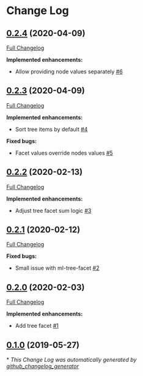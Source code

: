 # Change Log

## [0.2.4](https://github.com/marklogic-community/grove-vue-core-components/tree/0.2.4) (2020-04-09)
[Full Changelog](https://github.com/marklogic-community/grove-vue-core-components/compare/0.2.3...0.2.4)

**Implemented enhancements:**

- Allow providing node values separately [\#6](https://github.com/marklogic-community/grove-vue-core-components/issues/6)

## [0.2.3](https://github.com/marklogic-community/grove-vue-core-components/tree/0.2.3) (2020-04-09)
[Full Changelog](https://github.com/marklogic-community/grove-vue-core-components/compare/0.2.2...0.2.3)

**Implemented enhancements:**

- Sort tree items by default [\#4](https://github.com/marklogic-community/grove-vue-core-components/issues/4)

**Fixed bugs:**

- Facet values override nodes values [\#5](https://github.com/marklogic-community/grove-vue-core-components/issues/5)

## [0.2.2](https://github.com/marklogic-community/grove-vue-core-components/tree/0.2.2) (2020-02-13)
[Full Changelog](https://github.com/marklogic-community/grove-vue-core-components/compare/0.2.1...0.2.2)

**Implemented enhancements:**

- Adjust tree facet sum logic [\#3](https://github.com/marklogic-community/grove-vue-core-components/issues/3)

## [0.2.1](https://github.com/marklogic-community/grove-vue-core-components/tree/0.2.1) (2020-02-12)
[Full Changelog](https://github.com/marklogic-community/grove-vue-core-components/compare/0.2.0...0.2.1)

**Fixed bugs:**

- Small issue with ml-tree-facet [\#2](https://github.com/marklogic-community/grove-vue-core-components/issues/2)

## [0.2.0](https://github.com/marklogic-community/grove-vue-core-components/tree/0.2.0) (2020-02-03)
[Full Changelog](https://github.com/marklogic-community/grove-vue-core-components/compare/0.1.0...0.2.0)

**Implemented enhancements:**

- Add tree facet [\#1](https://github.com/marklogic-community/grove-vue-core-components/issues/1)

## [0.1.0](https://github.com/marklogic-community/grove-vue-core-components/tree/0.1.0) (2019-05-27)


\* *This Change Log was automatically generated by [github_changelog_generator](https://github.com/skywinder/Github-Changelog-Generator)*